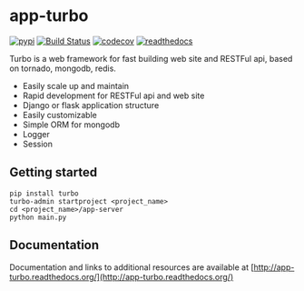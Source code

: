 app-turbo
=========


[![pypi](https://img.shields.io/pypi/v/turbo.svg)](https://pypi.python.org/pypi/turbo)
[![Build Status](https://travis-ci.org/wecatch/app-turbo.svg?branch=master)](https://travis-ci.org/wecatch/app-turbo)
[![codecov](https://codecov.io/github/wecatch/app-turbo/coverage.svg?branch=master)](https://codecov.io/github/wecatch/app-turbo?branch=master)
[![readthedocs](https://readthedocs.org/projects/app-turbo/badge/?version=latest)](https://app-turbo.readthedocs.io/en/latest/)


Turbo is a web framework for fast building web site and RESTFul api, based on tornado, mongodb, redis.


- Easily scale up and maintain
- Rapid development for RESTFul api and web site
- Django or flask application structure
- Easily customizable
- Simple ORM for mongodb
- Logger
- Session


## Getting started

```
pip install turbo
turbo-admin startproject <project_name>
cd <project_name>/app-server
python main.py
```

## Documentation

Documentation and links to additional resources are available at [http://app-turbo.readthedocs.org/](http://app-turbo.readthedocs.org/)

